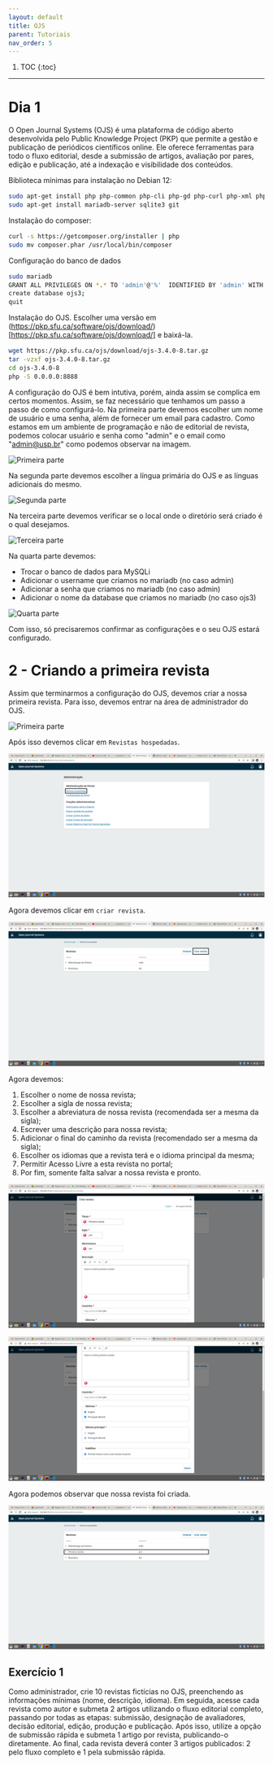 ```yaml
---
layout: default
title: OJS
parent: Tutoriais
nav_order: 5
---
```

1. TOC
{:toc}
---

# Dia 1

O Open Journal Systems (OJS) é uma plataforma de código aberto desenvolvida pelo Public Knowledge Project (PKP) que permite a gestão e publicação de periódicos científicos online. Ele oferece ferramentas para todo o fluxo editorial, desde a submissão de artigos, avaliação por pares, edição e publicação, até a indexação e visibilidade dos conteúdos.

Biblioteca mínimas para instalação no Debian 12:

```bash
sudo apt-get install php php-common php-cli php-gd php-curl php-xml php-mbstring php-zip php-sybase php-mysql php-sqlite3
sudo apt-get install mariadb-server sqlite3 git
```

Instalação do composer:

```bash
curl -s https://getcomposer.org/installer | php
sudo mv composer.phar /usr/local/bin/composer
```

Configuração do banco de dados
```bash
sudo mariadb
GRANT ALL PRIVILEGES ON *.* TO 'admin'@'%'  IDENTIFIED BY 'admin' WITH GRANT OPTION;
create database ojs3;
quit
```

Instalação do OJS. Escolher uma versão em (https://pkp.sfu.ca/software/ojs/download/)[https://pkp.sfu.ca/software/ojs/download/] e baixá-la.
```bash
wget https://pkp.sfu.ca/ojs/download/ojs-3.4.0-8.tar.gz
tar -vzxf ojs-3.4.0-8.tar.gz
cd ojs-3.4.0-8
php -S 0.0.0.0:8888
```

A configuração do OJS é bem intutiva, porém, ainda assim se complica em certos momentos. Assim, se faz necessário que tenhamos um passo a passo de como configurá-lo. Na primeira parte devemos escolher um nome de usuário e uma senha, além de fornecer um email para cadastro. Como estamos em um ambiente de programação e não de editorial de revista, podemos colocar usuário e senha como "admin" e o email como "admin@usp.br" como podemos observar na imagem.

![Primeira parte](/assets/images/OJS/Instalacao_OJS/Primera_Parte.png)

Na segunda parte devemos escolher a língua primária do OJS e as línguas adicionais do mesmo.

![Segunda parte](/assets/images/OJS/Instalacao_OJS/Segunda_Parte.png)

Na terceira parte devemos verificar se o local onde o diretório será criado é o qual desejamos.

![Terceira parte](/assets/images/OJS/Instalacao_OJS/Terceira_Parte.png)

Na quarta parte devemos:

- Trocar o banco de dados para MySQLi
- Adicionar o username que criamos no mariadb (no caso admin)
- Adicionar a senha que criamos no mariadb (no caso admin)
- Adicionar o nome da database que criamos no mariadb (no caso ojs3)

![Quarta parte](/assets/images/OJS/Instalacao_OJS/Quarta_Parte.png)

Com isso, só precisaremos confirmar as configurações e o seu OJS estará configurado.

# 2 - Criando a primeira revista

Assim que terminarmos a configuração do OJS, devemos criar a nossa primeira revista. Para isso, devemos entrar na área de administrador do OJS.

![Primeira parte](/assets/images/OJS/Instalacao_Plugin/Install1.png)

Após isso devemos clicar em `Revistas hospedadas`.

![Segunda parte](/assets/images/OJS/Cria_Revista/Parte1.png)

Agora devemos clicar em `criar revista`.

![Terceira parte](/assets/images/OJS/Cria_Revista/Parte2.png)

Agora devemos:

1. Escolher o nome de nossa revista;
1. Escolher a sigla de nossa revista;
1. Escolher a abreviatura de nossa revista (recomendada ser a mesma da sigla);
1. Escrever uma descrição para nossa revista;
1. Adicionar o final do caminho da revista (recomendado ser a mesma da sigla);
1. Escolher os idiomas que a revista terá e o idioma principal da mesma;
1. Permitir Acesso Livre a esta revista no portal;
1. Por fim, somente falta salvar a nossa revista e pronto.

![Quarta parte](/assets/images/OJS/Cria_Revista/Parte3.png)

![Quinta parte](/assets/images/OJS/Cria_Revista/Parte4.png)

Agora podemos observar que nossa revista foi criada.

![Sexta parte](/assets/images/OJS/Cria_Revista/Parte5.png)

## Exercício 1

Como administrador, crie 10 revistas fictícias no OJS, preenchendo as informações mínimas (nome, descrição, idioma). Em seguida, acesse cada revista como autor e submeta 2 artigos utilizando o fluxo editorial completo, passando por todas as etapas: submissão, designação de avaliadores, decisão editorial, edição, produção e publicação. Após isso, utilize a opção de submissão rápida e submeta 1 artigo por revista, publicando-o diretamente. Ao final, cada revista deverá conter 3 artigos publicados: 2 pelo fluxo completo e 1 pela submissão rápida.

<!---

## Criação de um plugin do tipo Block

O OJS, assim como outras plataformas, tem vários estilos de plugin. Na presente parte vamos explicar passo a passo a criar um plugin do estilo bloco.

Alguns plugins devem ser aplicado somente nas revistas, como por exemplo um plugin com a nuvem de palavras. Outros plugins devem ser aplicados de forma global, no site principal que cuida das revistas, como exemplo um plugin que exibe as estatísticas de revistas gerenciadas pelo site.

Na pasta plugins/blocks devemos criar uma pasta com o nome de nosso novo plugin. Façamos isso pelo seguinte código:

```bash
mkdir estatis
```

- Com isso, devemos adentrar a pasta que acabamos de criar e criar uma  outra pasta chamada templates. Façamos isso pelo seguinte código:

```bash
mkdir templates
```

- Após isso devemos criar os arquivos Index, NomePluginBlockPlugin.inc.php, o settings.xml e o version.xml. Façamos isso a partir dos seguintes códigos:

```bash
touch index.php
touch NomePluginBlockPlugin.php
touch version.xml
```

- Após a criação dos arquivos, devemos entrar na pagina templates e criar o arquivo block.tpl. Façamos isso atraves do código:

```bash
touch block.tpl
```

## 3.2 - Programando o Plugin

### 3.2.1 - Index.php

- O arquivo index.php é um carregador simples. Nele deve conter o código que instância a classe principal do seu plugin e retorna uma nova instância do mesmo plugin. Podemos ver um exemplo abaixo:

```php
 <?php

require_once('NomePluginBlockPlugin.php');

return new NomePluginBlockPlugin();

?>
```

### 3.2.2 - version.xml

- O version.xml somente é visto pelo instalador de plugins do OJS. Ele indica a versão do plugin e reconhece caso precise atualizar o plugin. O arquivo version.xml é importante porque, se você apenas colocar seus arquivos no diretório OJS, em vez de passar pelo instalador adequado, não haverá uma linha correspondente na tabela de plugins do banco de dados e você não poderá habilitar/desabilitar seu plugin.

- O "application" é o nome do plugin e "class" é a classe principal do plugin, conforme especificado no arquivo index.php. Podemos ver um exemplo abaixo:


```php
<?xml version="1.0" encoding="UTF-8"?>
<!DOCTYPE version SYSTEM "../../../lib/pkp/dtd/pluginVersion.dtd">
<version>
   <application>NomePlugin</application>
   <type>plugins.blocks</type>
   <release>1.0.0.0</release>
   <date>2023-01-06</date>
   <lazy-load>1</lazy-load>
   <class>NomePluginBlockPlugin</class>
</version>
```

### 3.2.3 - NomePluginBlockPlugin.php

- Então agora que nós temos uma estrutura básica, precisaremos criar o arquivo que o index.php está carregando, no meu caso chamado NomePluginBlockPlugin.php. Isso precisa ser desenvolvido com algumas funções iniciais: register, getDisplayName, getDescription, isSitePlugin e getContents. Podemos ver um exemplo abaixo:

```php
<?php
import('lib.pkp.classes.plugins.BlockPlugin');

class NomePluginBlockPlugin extends BlockPlugin {

	function getContextSpecificPluginSettingsFile() {
		return $this->getPluginPath();
	}

	public function register($category, $path, $mainContextId = NULL) {

    $success = parent::register($category, $path);

		if ($success && $this->getEnabled()) {
    }
		return $success;
	}

	public function getDisplayName() {
		return 'Plugin Exemplo';
	}

	public function getDescription() {
		return 'Esse é um plugin de exemplo';
	}


  public function isSitePlugin() {
    return true;
  }

  public function getContents($templateMgr, $request = null) {
    $ola = 'Olá Mundo!'

    //Exibição
    $templateMgr->assign('ola', $ola);
    return parent::getContents($templateMgr, $request);
  }
}
```

### 3.2.4 - block.tpl

- Por fim, o block.tpl é responsável pela exibição de nosso plugin. Assim, o que conter nele será exibido ao habilitarmos o plugin em nosso site.

```php
<div class="pkp_block">
    Texto: {$ola} 
</div>
```

## 3.3 - Como instalar o plugin na sua revistas

- Com o plugin terminado, devemos adentrar na área de administrador do OJS.

![Primeira parte](/assets/images/OJS/Instalacao_Plugin/Install1.png)

- Devemos clicar no lado superior esquerdo e selecionar a revista que em desejamos inserir o plugin.

![Segunda parte](/assets/images/OJS/Instalacao_Plugin/Install2.png)

- Após isso, devemos observar o lado esquerdo da tela e selecionar a opção Website, depois devemos entrar na subpartição plugins.

![Terceira parte](/assets/images/OJS/Instalacao_Plugin/Install3.png)

- Dentro da subpartição plugins, devemos encontrar o nosso plugin e ativá-lo.

![Quarta parte](/assets/images/OJS/Instalacao_Plugin/Install4.png)

- Após isso, devemos voltar a subpartição aparência e depois devemos escolher a opção configurar.

![Quinta parte](/assets/images/OJS/Instalacao_Plugin/Install5.png)

- Em configurar, devemos descer a tela e ativar o nosso plugin, após isso precisaremos apertar no nome de nossa revista no canto superior esquerdo.

![Sexta parte](/assets/images/OJS/Instalacao_Plugin/Install6.png)

- Pronto, seu plugin está visível em seu site.

![Setima parte](/assets/images/OJS/Instalacao_Plugin/Install7.png)

Escrito por Pedro Cesar Antunes de Amigo

- Foto do OJS clicavel.

[![Logo do OJS](/assets/images/OJS/ojs.png)](https://pkp.sfu.ca/)


## 4 - sql

## 4.1 - sql puro

```php
import('lib.pkp.classes.db.DAO');

$dao = new DAO(); // Generic DAO
$result = $dao->retrieve(
    'SELECT s.submission_id, j.path AS journal_path, s.status 
     FROM submissions s 
     JOIN journals j ON s.context_id = j.journal_id
     WHERE s.status = ?',
    [STATUS_PUBLISHED]
);

// Process results
while (!$result->EOF) {
    $row = $result->GetRowAssoc(false);
    error_log(print_r($row, true));
    $result->MoveNext();
}
$result->Close();
```

## 4.2 - Registrando um DAO Data Access Object

Importante para reusabilidade plugins/generic/myPlugin/MyCustomDAO.inc.php:

```php
import('lib.pkp.classes.db.DAO');

class MyCustomDAO extends DAO {
    public function getSubmissionsWithAuthors() {
        $result = $this->retrieve(
            'SELECT s.submission_id, s.status, u.first_name, u.last_name 
             FROM submissions s 
             JOIN authors a ON s.submission_id = a.submission_id
             JOIN users u ON a.user_id = u.user_id'
        );

        $data = [];
        while (!$result->EOF) {
            $data[] = $result->GetRowAssoc(false);
            $result->MoveNext();
        }
        $result->Close();
        return $data;
    }
}
```

Usando o DAO acima em outras partes do plugin:

```php
$myDao = new MyCustomDAO();
$data = $myDao->getSubmissionsWithAuthors();
var_dump($data);
```

Listando todos DAOs disponíveis:

```php
$daoRegistry = DAORegistry::getAllDAOs(); // Get all registered DAOs

foreach ($daoRegistry as $daoName => $daoInstance) {
    echo("DAO Name: " . $daoName); // Log to PHP error log
}
```

Ou vendo as queries:

```bash
grep -r "class .*DAO" lib/classes
```

Por fim, alguns DAOs úteis:

<table>
    <tr>
        <th>DAO Name</th>
        <th>Purpose</th>
        <th>How to Access</th>
    </tr>
    <tr>
        <td>SubmissionDAO</td>
        <td>Handles submissions (articles)</td>
        <td><code>DAORegistry::getDAO('SubmissionDAO')</code></td>
    </tr>
    <tr>
        <td>UserDAO</td>
        <td>Manages user accounts</td>
        <td><code>DAORegistry::getDAO('UserDAO')</code></td>
    </tr>
    <tr>
        <td>JournalDAO</td>
        <td>Manages journals</td>
        <td><code>DAORegistry::getDAO('JournalDAO')</code></td>
    </tr>
    <tr>
        <td>IssueDAO</td>
        <td>Handles issues (journal editions)</td>
        <td><code>DAORegistry::getDAO('IssueDAO')</code></td>
    </tr>
    <tr>
        <td>SectionDAO</td>
        <td>Handles journal sections</td>
        <td><code>DAORegistry::getDAO('SectionDAO')</code></td>
    </tr>
    <tr>
        <td>ArticleGalleyDAO</td>
        <td>Manages article galleys (PDF, HTML formats)</td>
        <td><code>DAORegistry::getDAO('ArticleGalleyDAO')</code></td>
    </tr>
    <tr>
        <td>ReviewAssignmentDAO</td>
        <td>Handles review assignments</td>
        <td><code>DAORegistry::getDAO('ReviewAssignmentDAO')</code></td>
    </tr>
</table>


Exemplo usando o DAO UserDAO para listar todos usuários:


```php
$userDao = DAORegistry::getDAO('UserDAO'); 
$users = $userDao->getAll();

while ($user = $users->next()) {
    echo "User: " . $user->getFullName() . "<br>";
}
```

Para saber os métodos de um objeto:

```php
$userDao = DAORegistry::getDAO('UserDAO');
$methods = get_class_methods($userDao);

echo '<pre>';
print_r($methods);
echo '</pre>';
```


if you need detailed information (parameters, visibility, etc.), use ReflectionClass:

```php
$reflection = new ReflectionClass($user);
$methods = $reflection->getMethods();

echo '<pre>';
print_r($methods);
echo '</pre>';
```

--->

